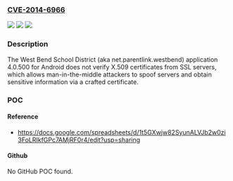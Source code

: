 ### [CVE-2014-6966](https://cve.mitre.org/cgi-bin/cvename.cgi?name=CVE-2014-6966)
![](https://img.shields.io/static/v1?label=Product&message=n%2Fa&color=blue)
![](https://img.shields.io/static/v1?label=Version&message=n%2Fa&color=blue)
![](https://img.shields.io/static/v1?label=Vulnerability&message=n%2Fa&color=brighgreen)

### Description

The West Bend School District (aka net.parentlink.westbend) application 4.0.500 for Android does not verify X.509 certificates from SSL servers, which allows man-in-the-middle attackers to spoof servers and obtain sensitive information via a crafted certificate.

### POC

#### Reference
- https://docs.google.com/spreadsheets/d/1t5GXwjw82SyunALVJb2w0zi3FoLRIkfGPc7AMjRF0r4/edit?usp=sharing

#### Github
No GitHub POC found.

